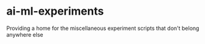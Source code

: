 # ai-ml-experiments
Providing a home for the miscellaneous experiment scripts that don't belong anywhere else
